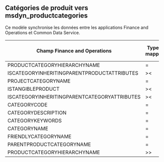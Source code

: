 ## <a name="product-categories-to-msdyn_productcategories"></a>Catégories de produit vers msdyn_productcategories

Ce modèle synchronise les données entre les applications Finance and Operations et Common Data Service.

Champ Finance and Operations | Type de mappage | Autre champ Dynamics 365 | Valeur par défaut
---|---|---|---
PRODUCTCATEGORYHIERARCHYNAME | = | msdyn_hierarchy.msdyn_name | 
ISCATEGORYINHERITINGPARENTPRODUCTATTRIBUTES | >< | msdyn_isinheritingparentproductattributes | 
PROJECTCATEGORYNAME | = | msdyn_projectcategoryname | 
ISTANGIBLEPRODUCT | >< | msdyn_istangibleproduct | 
ISCATEGORYINHERITINGPARENTCATEGORYATTRIBUTES | >< | msdyn_isinheritingparentcategoryattributes | 
CATEGORYCODE | = | msdyn_code | 
CATEGORYDESCRIPTION | = | msdyn_description | 
CATEGORYKEYWORDS | = | msdyn_keywords | 
CATEGORYNAME | = | msdyn_name | 
FRIENDLYCATEGORYNAME | = | msdyn_friendlycategoryname | 
PARENTPRODUCTCATEGORYNAME | = | msdyn_parentproductcategory.msdyn_name | 
PRODUCTCATEGORYHIERARCHYNAME | >> | msdyn_parentproductcategory.msdyn_hierarchy.msdyn_name | 
